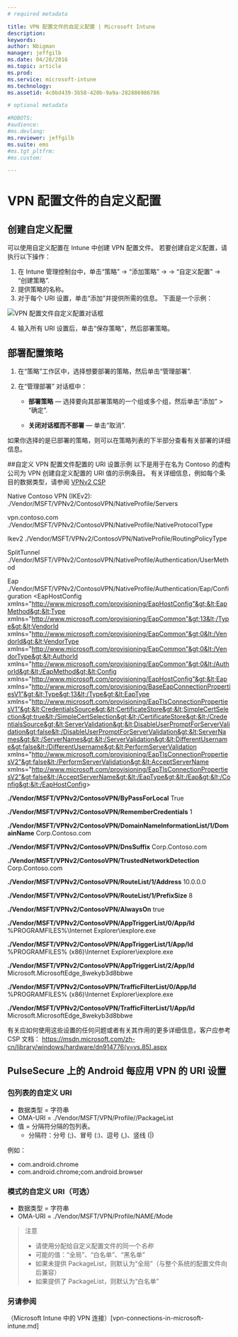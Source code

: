 ```yaml
---
# required metadata

title: VPN 配置文件的自定义配置 | Microsoft Intune
description:
keywords:
author: Nbigman
manager: jeffgilb
ms.date: 04/28/2016
ms.topic: article
ms.prod:
ms.service: microsoft-intune
ms.technology:
ms.assetid: 4c0bd439-3b58-420b-9a9a-282886986786

# optional metadata

#ROBOTS:
#audience:
#ms.devlang:
ms.reviewer: jeffgilb
ms.suite: ems
#ms.tgt_pltfrm:
#ms.custom:

---
```


# VPN 配置文件的自定义配置

## 创建自定义配置
可以使用自定义配置在 Intune 中创建 VPN 配置文件。 若要创建自定义配置，请执行以下操作：

   1. 在 Intune 管理控制台中，单击“策略” -> “添加策略” -> *<Expand platform>* -> “自定义配置” -> “创建策略”.
   2. 提供策略的名称。
   3. 对于每个 URI 设置，单击“添加”并提供所需的信息。 下面是一个示例：

   ![VPN 配置文件自定义配置对话框](intune/media/Intune_Add_VPN_URI.png)

   4.  输入所有 URI 设置后，单击“保存策略”，然后部署策略。

## 部署配置策略

1.  在“策略”工作区中，选择想要部署的策略，然后单击“管理部署”.

2.  在“管理部署”  对话框中：

    -   **部署策略** — 选择要向其部署策略的一个组或多个组，然后单击“添加” &gt; “确定”.

    -   **关闭对话框而不部署** — 单击“取消”.

如果你选择的是已部署的策略，则可以在策略列表的下半部分查看有关部署的详细信息。

##自定义 VPN 配置文件配置的 URI 设置示例
以下是用于在名为 Contoso 的虚构公司为 VPN 创建自定义配置的 URI 值的示例条目。 有关详细信息，例如每个条目的数据类型，请参阅 [VPNv2 CSP](https://msdn.microsoft.com/en-us/library/windows/hardware/dn914776.aspx)

Native Contoso VPN (IKEv2):
./Vendor/MSFT/VPNv2/ContosoVPN/NativeProfile/Servers

vpn.contoso.com
./Vendor/MSFT/VPNv2/ContosoVPN/NativeProfile/NativeProtocolType

Ikev2
./Vendor/MSFT/VPNv2/ContosoVPN/NativeProfile/RoutingPolicyType

SplitTunnel
./Vendor/MSFT/VPNv2/ContosoVPN/NativeProfile/Authentication/UserMethod

Eap
./Vendor/MSFT/VPNv2/ContosoVPN/NativeProfile/Authentication/Eap/Configuration
&lt;EapHostConfig xmlns="http://www.microsoft.com/provisioning/EapHostConfig"&gt;&lt;EapMethod&gt;&lt;Type xmlns="http://www.microsoft.com/provisioning/EapCommon"&gt;13&lt;/Type&gt;&lt;VendorId xmlns="http://www.microsoft.com/provisioning/EapCommon"&gt;0&lt;/VendorId&gt;&lt;VendorType xmlns="http://www.microsoft.com/provisioning/EapCommon"&gt;0&lt;/VendorType&gt;&lt;AuthorId xmlns="http://www.microsoft.com/provisioning/EapCommon"&gt;0&lt;/AuthorId&gt;&lt;/EapMethod&gt;&lt;Config xmlns="http://www.microsoft.com/provisioning/EapHostConfig"&gt;&lt;Eap xmlns="http://www.microsoft.com/provisioning/BaseEapConnectionPropertiesV1"&gt;&lt;Type&gt;13&lt;/Type&gt;&lt;EapType xmlns="http://www.microsoft.com/provisioning/EapTlsConnectionPropertiesV1"&gt;&lt;CredentialsSource&gt;&lt;CertificateStore&gt;&lt;SimpleCertSelection&gt;true&lt;/SimpleCertSelection&gt;&lt;/CertificateStore&gt;&lt;/CredentialsSource&gt;&lt;ServerValidation&gt;&lt;DisableUserPromptForServerValidation&gt;false&lt;/DisableUserPromptForServerValidation&gt;&lt;ServerNames&gt;&lt;/ServerNames&gt;&lt;/ServerValidation&gt;&lt;DifferentUsername&gt;false&lt;/DifferentUsername&gt;&lt;PerformServerValidation xmlns="http://www.microsoft.com/provisioning/EapTlsConnectionPropertiesV2"&gt;false&lt;/PerformServerValidation&gt;&lt;AcceptServerName xmlns="http://www.microsoft.com/provisioning/EapTlsConnectionPropertiesV2"&gt;false&lt;/AcceptServerName&gt;&lt;/EapType&gt;&lt;/Eap&gt;&lt;/Config&gt;&lt;/EapHostConfig&gt;

**./Vendor/MSFT/VPNv2/ContosoVPN/ByPassForLocal**
True

**./Vendor/MSFT/VPNv2/ContosoVPN/RememberCredentials**
1

**./Vendor/MSFT/VPNv2/ContosoVPN/DomainNameInformationList/1/DomainName**
Corp.Contoso.com

**./Vendor/MSFT/VPNv2/ContosoVPN/DnsSuffix**
Corp.Contoso.com

**./Vendor/MSFT/VPNv2/ContosoVPN/TrustedNetworkDetection**
Corp.Contoso.com

**./Vendor/MSFT/VPNv2/ContosoVPN/RouteList/1/Address**
10.0.0.0

**./Vendor/MSFT/VPNv2/ContosoVPN/RouteList/1/PrefixSize**
8

**./Vendor/MSFT/VPNv2/ContosoVPN/AlwaysOn**
true

**./Vendor/MSFT/VPNv2/ContosoVPN/AppTriggerList/0/App/Id**
%PROGRAMFILES%\Internet Explorer\iexplore.exe

**./Vendor/MSFT/VPNv2/ContosoVPN/AppTriggerList/1/App/Id**
%PROGRAMFILES% (x86)\Internet Explorer\iexplore.exe

**./Vendor/MSFT/VPNv2/ContosoVPN/AppTriggerList/2/App/Id**
Microsoft.MicrosoftEdge_8wekyb3d8bbwe

**./Vendor/MSFT/VPNv2/ContosoVPN/TrafficFilterList/0/App/Id**
%PROGRAMFILES% (x86)\Internet Explorer\iexplore.exe

**./Vendor/MSFT/VPNv2/ContosoVPN/TrafficFilterList/1/App/Id**
Microsoft.MicrosoftEdge_8wekyb3d8bbwe

有关应如何使用这些设置的任何问题或者有关其作用的更多详细信息，客户应参考 CSP 文档：
https://msdn.microsoft.com/zh-cn/library/windows/hardware/dn914776(v=vs.85).aspx

## PulseSecure 上的 Android 每应用 VPN 的 URI 设置
### 包列表的自定义 URI 
-  数据类型 = 字符串
-  OMA-URI = ./Vendor/MSFT/VPN/Profile/<Name>/PackageList 
-  值 = 分隔符分隔的包列表。
   - 分隔符：分号 (;)、冒号 (:)、逗号 (,)、竖线 (|)

例如： 
- com.android.chrome
- com.android.chrome;com.android.browser

### 模式的自定义 URI（可选）
- 数据类型 = 字符串
- OMA-URI = ./Vendor/MSFT/VPN/Profile/NAME/Mode 

> 注意
> - 请使用分配给自定义配置文件的同一个*名称*
> - 可能的值：“全局”、“白名单”、“黑名单”
> - 如果未提供 PackageList，则默认为“全局”（与整个系统的配置文件向后兼容）
> - 如果提供了 PackageList，则默认为“白名单”


### 另请参阅
（Microsoft Intune 中的 VPN 连接）[vpn-connections-in-microsoft-intune.md]


<!--HONumber=May16_HO1-->


